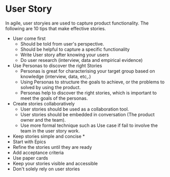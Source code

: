 # User Story

In agile, user storyies are used to capture product functionality. The following are 10 tips that make effective stories.

* User come first
  * Should be told from user's perspective. 
  * Should be helpful to capture a specific functionality
  * Write User story after knowing your users
  * Do user research (interview, data and empirical evidence)
* Use Personas to discover the right Stories
  * Personas is great for characterising your target group based on knowledge (interview, data, etc,.)
  * Using Personas to structure the goals to achieve, or the problems to solved by using the product.
  * Personas help to discover the right stories, which is important to meet the goals of the personas.
* Create stories collaboratively
  * User stories should be used as a collaboration tool. 
  * User stories should be embedded in conversation (The product owner and the team).
  * Use more formal technique such as Use case if fail to involve the team in the user story work.
* Keep stories simple and concise
  * 
* Start with Epics
* Refine the stories until they are ready
* Add acceptance criteria
* Use paper cards
* Keep your stories visible and accessible
* Don't solely rely on user stories